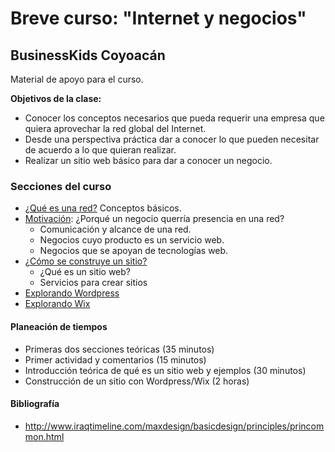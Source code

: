 # Breve curso: "Internet y negocios"
## BusinessKids Coyoacán

Material de apoyo para el curso.

**Objetivos de la clase:** 
- Conocer los conceptos necesarios que pueda requerir una empresa que quiera aprovechar la red global del Internet. 
- Desde una perspectiva práctica dar a conocer lo que pueden necesitar de acuerdo a lo que quieran realizar. 
- Realizar un sitio web básico para dar a conocer un negocio.

### Secciones del curso
- [¿Qué es una red?](01-que-es-una-red.md) Conceptos básicos.
- [Motivación](02-motivacion.md): ¿Porqué un negocio querría presencia en una red?
  - Comunicación y alcance de una red.
  - Negocios cuyo producto es un servicio web.
  - Negocios que se apoyan de tecnologías web.
- [¿Cómo se construye un sitio?](03-como-se-construye-un-sitio.md)
  - ¿Qué es un sitio web?
  - Servicios para crear sitios
- [Explorando Wordpress](04-explorando-wordpress.md)
- [Explorando Wix](05-explorando-wix.md)

#### Planeación de tiempos
- Primeras dos secciones teóricas (35 minutos)
- Primer actividad y comentarios (15 minutos)
- Introducción teórica de qué es un sitio web y ejemplos (30 minutos)
- Construcción de un sitio con Wordpress/Wix (2 horas)

#### Bibliografía
- http://www.iraqtimeline.com/maxdesign/basicdesign/principles/princommon.html
